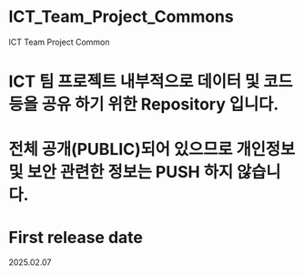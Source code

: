 # ICT_Team_Project_Commons
ICT Team Project Common

# ICT 팀 프로젝트 내부적으로 데이터 및 코드 등을 공유 하기 위한 Repository 입니다. 
# 전체 공개(PUBLIC)되어 있으므로 개인정보 및 보안 관련한 정보는 PUSH 하지 않습니다.

# First release date
2025.02.07


